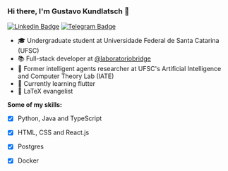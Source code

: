 ### Hi there, I'm Gustavo Kundlatsch 👋

[![Linkedin Badge](https://img.shields.io/badge/-LinkedIn-0e76a8?style=flat-square&logo=Linkedin&logoColor=white)](https://www.linkedin.com/in/kundlatsch/)
[![Telegram Badge](https://img.shields.io/badge/-Telegram-0088cc?style=flat-square&logo=Telegram&logoColor=white)](https://t.me/gustavoek)

 - 🎓 Undergraduate student at Universidade Federal de Santa Catarina (UFSC)
 - 📚 Full-stack developer at [@laboratoriobridge](https://github.com/laboratoriobridge)
 - 🧪 Former intelligent agents researcher at UFSC's Artificial Intelligence and Computer Theory Lab (IATE)
 - 📱 Currently learning flutter
 - 📃 LaTeX evangelist


**Some of my skills:**
 - [x] Python, Java and TypeScript
 - [x] HTML, CSS and React.js
 - [x] Postgres
 - [x] Docker

